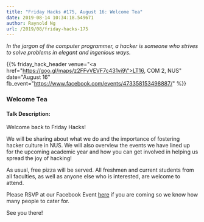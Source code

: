 ```yaml
---
title: "Friday Hacks #175, August 16: Welcome Tea"
date: 2019-08-14 10:34:18.549671
author: Raynold Ng
url: /2019/08/friday-hacks-175
---
```


<em>In the jargon of the computer programmer, a hacker is someone who strives to solve problems in elegant and ingenious ways.</em>

{{% friday_hack_header
    venue="<a href=\"https://goo.gl/maps/z2FFvVEVF7c431vi9\">LT16, COM 2, NUS</a>"
    date="August 16"
    fb_event="https://www.facebook.com/events/473358153498887/" %}}

### Welcome Tea

#### Talk Description:

Welcome back to Friday Hacks!

We will be sharing about what we do and the importance of fostering hacker culture in NUS. We will also overview the events we have lined up for the upcoming academic year and how you can get involved in helping us spread the joy of hacking!

As usual, free pizza will be served. All freshmen and current students from all faculties, as well as anyone else who is interested, are welcome to attend.

Please RSVP at our Facebook Event [here](https://www.facebook.com/events/473358153498887/) if you are coming so we know how many people to cater for.

See you there!
